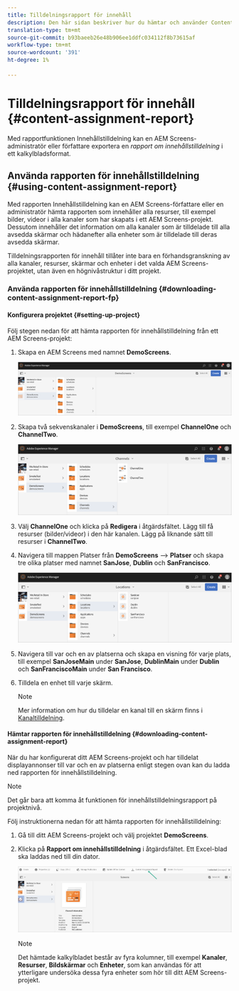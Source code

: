 ```yaml
---
title: Tilldelningsrapport för innehåll
description: Den här sidan beskriver hur du hämtar och använder Content Assignment Report.
translation-type: tm+mt
source-git-commit: b93baeeb26e48b906ee1ddfc034112f8b73615af
workflow-type: tm+mt
source-wordcount: '391'
ht-degree: 1%

---
```



# Tilldelningsrapport för innehåll {#content-assignment-report}

Med rapportfunktionen Innehållstilldelning kan en AEM Screens-administratör eller författare exportera en *rapport om innehållstilldelning* i ett kalkylbladsformat.

## Använda rapporten för innehållstilldelning {#using-content-assignment-report}

Med rapporten Innehållstilldelning kan en AEM Screens-författare eller en administratör hämta rapporten som innehåller alla resurser, till exempel bilder, videor i alla kanaler som har skapats i ett AEM Screens-projekt. Dessutom innehåller det information om alla kanaler som är tilldelade till alla avsedda skärmar och hädanefter alla enheter som är tilldelade till deras avsedda skärmar.

Tilldelningsrapporten för innehåll tillåter inte bara en förhandsgranskning av alla kanaler, resurser, skärmar och enheter i det valda AEM Screens-projektet, utan även en högnivåstruktur i ditt projekt.

### Använda rapporten för innehållstilldelning {#downloading-content-assignment-report-fp}

#### Konfigurera projektet {#setting-up-project}

Följ stegen nedan för att hämta rapporten för innehållstilldelning från ett AEM Screens-projekt:

1. Skapa en AEM Screens med namnet **DemoScreens**.

   ![bild](/help/user-guide/assets/content-assignment-report/car-1.png)

1. Skapa två sekvenskanaler i **DemoScreens**, till exempel **ChannelOne** och **ChannelTwo**.

   ![bild](/help/user-guide/assets/content-assignment-report/car-2.png)

1. Välj **ChannelOne** och klicka på **Redigera** i åtgärdsfältet. Lägg till få resurser (bilder/videor) i den här kanalen. Lägg på liknande sätt till resurser i **ChannelTwo**.

1. Navigera till mappen Platser från **DemoScreens** —> **Platser** och skapa tre olika platser med namnet **SanJose**, **Dublin** och **SanFrancisco**.

   ![bild](/help/user-guide/assets/content-assignment-report/car-3.png)

1. Navigera till var och en av platserna och skapa en visning för varje plats, till exempel **SanJoseMain** under **SanJose**, **DublinMain** under **Dublin** och **SanFranciscoMain** under **San Francisco**.

1. Tilldela en enhet till varje skärm.

   >[!NOTE]
   >Mer information om hur du tilldelar en kanal till en skärm finns i [Kanaltilldelning](/help/user-guide/channel-assignment.md).

#### Hämtar rapporten för innehållstilldelning {#downloading-content-assignment-report}

När du har konfigurerat ditt AEM Screens-projekt och har tilldelat displayannonser till var och en av platserna enligt stegen ovan kan du ladda ned rapporten för innehållstilldelning.

>[!NOTE]
>Det går bara att komma åt funktionen för innehållstilldelningsrapport på projektnivå.

Följ instruktionerna nedan för att hämta rapporten för innehållstilldelning:

1. Gå till ditt AEM Screens-projekt och välj projektet **DemoScreens**.

1. Klicka på **Rapport om innehållstilldelning** i åtgärdsfältet. Ett Excel-blad ska laddas ned till din dator.

   ![bild](/help/user-guide/assets/content-assignment-report/can-download.png)

   >[!NOTE]
   >Det hämtade kalkylbladet består av fyra kolumner, till exempel **Kanaler**, **Resurser**, **Bildskärmar** och **Enheter**, som kan användas för att ytterligare undersöka dessa fyra enheter som hör till ditt AEM Screens-projekt.





